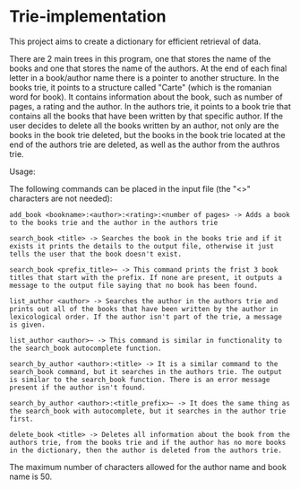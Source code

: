 # Trie-implementation
This project aims to create a dictionary for efficient retrieval of data.
    
   There are 2 main trees in this program, one that stores the name of the books and one that stores the name of the authors. At the end of each final letter in a book/author name there is a pointer to another structure.
    In the books trie, it points to a structure called "Carte" (which is the romanian word for book). It contains information about the book, such as number of pages, a rating and the author. 
    In the authors trie, it points to a book trie that contains all the books that have been written by that specific author. 
    If the user decides to delete all the books written by an author, not only are the books in the book trie deleted, but the books in the book trie located at the end of the authors trie are deleted, as well as the author from the authros trie.
    
   Usage:
    
   The following commands can be placed in the input file (the "<>" characters are not needed):
    
    add_book <bookname>:<author>:<rating>:<number of pages> -> Adds a book to the books trie and the author in the authors trie
    
    search_book <title> -> Searches the book in the books trie and if it exists it prints the details to the output file, otherwise it just tells the user that the book doesn't exist.
    
    search_book <prefix_title>~ -> This command prints the frist 3 book titles that start with the prefix. If none are present, it outputs a message to the output file saying that no book has been found.
    
    list_author <author> -> Searches the author in the authors trie and prints out all of the books that have been written by the author in lexicological order. If the author isn't part of the trie, a message is given.
    
    list_author <author>~ -> This command is similar in functionality to the search_book autocomplete function.
    
    search_by_author <author>:<title> -> It is a similar command to the search_book command, but it searches in the authors trie. The output is similar to the search_book function. There is an error message present if the author isn't found.
    
    search_by_author <author>:<title_prefix>~ -> It does the same thing as the search_book with autocomplete, but it searches in the author trie first.
    
    delete_book <title> -> Deletes all information about the book from the authors trie, from the books trie and if the author has no more books in the dictionary, then the author is deleted from the authors trie.
    

The maximum number of characters allowed for the author name and book name is 50.
